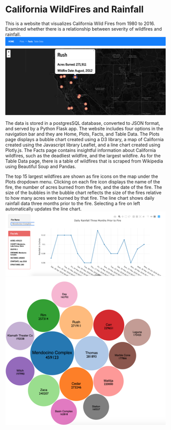 # California WildFires and Rainfall

This is a website that visualizes California Wild Fires from 1980 to 2016. Examined whether there is a relationship between severity of wildfires and rainfall. 
![California WildFires and Rainfall](GeoMap.png)

The data is stored in a postgresSQL database, converted to JSON format, and served by a Python Flask app. The website includes four options in the navigation bar and they are Home, Plots, Facts, and Table Data. The Plots page displays a bubble chart created using a D3 library, a map of California created using the Javascript library Leaflet, and a line chart created using Plotly.js. The Facts page contains insightful information about California wildfires, such as the deadliest wildfire, and the largest wildfire. As for the Table Data page, there is a table of wildfires that is scraped from Wikipedia using Beautiful Soup and Pandas.

The top 15 largest wildfires are shown as fire icons on the map under the Plots dropdown menu. Clicking on each fire icon displays the name of the fire, the number of acres burned from the fire, and the date of the fire. The size of the bubbles in the bubble chart reflects the size of the fires relative to how many acres were burned by that fire. The line chart shows daily rainfall data three months prior to the fire. Selecting a fire on left automatically updates the line chart. ![California WildFires and Rainfall](Line.png)![California WildFires and Rainfall](Bubble.png)


